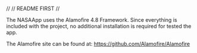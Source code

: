 //
// README FIRST
//

The NASAApp uses the Alamofire 4.8 Framework. Since everything is included with the project, no additional installation is required for tested the app.

The Alamofire site can be found at: https://github.com/Alamofire/Alamofire

